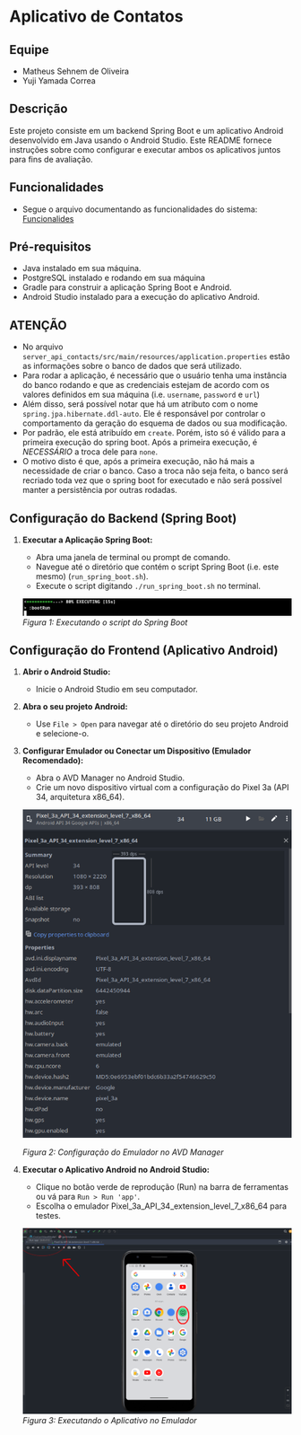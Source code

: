 # Aplicativo de Contatos

## Equipe
- Matheus Sehnem de Oliveira
- Yuji Yamada Correa

## Descrição

Este projeto consiste em um backend Spring Boot e um aplicativo Android desenvolvido em Java usando o Android Studio. Este README fornece instruções sobre como configurar e executar ambos os aplicativos juntos para fins de avaliação.

## Funcionalidades

- Segue o arquivo documentando as funcionalidades do sistema: [Funcionalides](Funcionalidades.pdf)

## Pré-requisitos

- Java instalado em sua máquina.
- PostgreSQL instalado e rodando em sua máquina
- Gradle para construir a aplicação Spring Boot e Android.
- Android Studio instalado para a execução do aplicativo Android.

## ATENÇÃO

- No arquivo `server_api_contacts/src/main/resources/application.properties`
estão as informações sobre o banco de dados que será utilizado.
- Para rodar a aplicação, é necessário que o usuário tenha uma instância do banco rodando e que as credenciais estejam de acordo com os valores definidos em sua máquina (i.e. `username`, `password` e `url`)
- Além disso, será possível notar que há um atributo com o nome `spring.jpa.hibernate.ddl-auto`. Ele é responsável por controlar o comportamento da geração do esquema de dados ou sua modificação.
- Por padrão, ele está atribuído em `create`. Porém, isto só é válido para a primeira execução do spring boot. Após a primeira execução, é *NECESSÁRIO* a troca dele para `none`.
- O motivo disto é que, após a primeira execução, não há mais a necessidade de criar o banco. Caso a troca não seja feita, o banco será recriado toda vez que o spring boot for executado e não será possível manter a persistência por outras rodadas.

## Configuração do Backend (Spring Boot)

1. **Executar a Aplicação Spring Boot:**
   - Abra uma janela de terminal ou prompt de comando.
   - Navegue até o diretório que contém o script Spring Boot (i.e. este mesmo) (`run_spring_boot.sh`).
   - Execute o script digitando `./run_spring_boot.sh` no terminal.

   ![Spring Boot Script](springboot2.png)
   *Figura 1: Executando o script do Spring Boot*

## Configuração do Frontend (Aplicativo Android)

1. **Abrir o Android Studio:**
   - Inicie o Android Studio em seu computador.

2. **Abra o seu projeto Android:**
   - Use `File > Open` para navegar até o diretório do seu projeto Android e selecione-o.

3. **Configurar Emulador ou Conectar um Dispositivo (Emulador Recomendado):**
   - Abra o AVD Manager no Android Studio.
   - Crie um novo dispositivo virtual com a configuração do Pixel 3a (API 34, arquitetura x86_64).

   ![AVD Manager](emulador.png)
   
   *Figura 2: Configuração do Emulador no AVD Manager*

4. **Executar o Aplicativo Android no Android Studio:**
   - Clique no botão verde de reprodução (Run) na barra de ferramentas ou vá para `Run > Run 'app'`.
   - Escolha o emulador Pixel_3a_API_34_extension_level_7_x86_64 para testes.

   ![Run App](run.png)
   *Figura 3: Executando o Aplicativo no Emulador*
